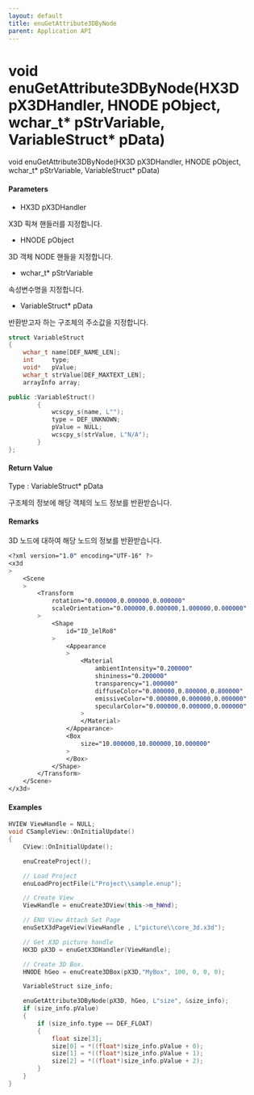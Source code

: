 ```yaml
---
layout: default
title: enuGetAttribute3DByNode
parent: Application API
---
```

# void enuGetAttribute3DByNode\(HX3D pX3DHandler, HNODE pObject, wchar\_t\* pStrVariable, VariableStruct\* pData\)

void enuGetAttribute3DByNode\(HX3D pX3DHandler, HNODE pObject, wchar\_t\* pStrVariable, VariableStruct\* pData\)

#### Parameters

* HX3D pX3DHandler

X3D 픽쳐 핸들러를 지정합니다.

* HNODE pObject

3D 객체 NODE 핸들을 지정합니다.

* wchar\_t\* pStrVariable

속성변수명을 지정합니다.

* VariableStruct\* pData

반환받고자 하는 구조체의 주소값을 지정합니다.

```cpp
struct VariableStruct
{
    wchar_t name[DEF_NAME_LEN];
    int     type;
    void*   pValue;
    wchar_t strValue[DEF_MAXTEXT_LEN];
    arrayInfo array;

public :VariableStruct()
        {
            wcscpy_s(name, L"");            
            type = DEF_UNKNOWN;
            pValue = NULL;
            wcscpy_s(strValue, L"N/A");
        }
};
```

#### Return Value

Type : VariableStruct\* pData

구조체의 정보에 해당 객체의 노드 정보를 반환받습니다.

#### Remarks

3D 노드에 대하여 해당 노드의 정보를 반환받습니다.

```css
<?xml version="1.0" encoding="UTF-16" ?>
<x3d
>
    <Scene
    >
        <Transform
            rotation="0.000000,0.000000,0.000000"
            scaleOrientation="0.000000,0.000000,1.000000,0.000000"
        >
            <Shape
                id="ID_1elRo8"
            >
                <Appearance
                >
                    <Material
                        ambientIntensity="0.200000"
                        shininess="0.200000"
                        transparency="1.000000"
                        diffuseColor="0.800000,0.800000,0.800000"
                        emissiveColor="0.000000,0.000000,0.000000"
                        specularColor="0.000000,0.000000,0.000000"
                    >
                    </Material>
                </Appearance>
                <Box
                    size="10.000000,10.000000,10.000000"
                >
                </Box>
            </Shape>
        </Transform>
    </Scene>
</x3d>
```

#### Examples

```cpp
HVIEW ViewHandle = NULL; 
void CSampleView::OnInitialUpdate() 
{ 
    CView::OnInitialUpdate(); 

    enuCreateProject(); 

    // Load Project
    enuLoadProjectFile(L"Project\\sample.enup"); 

    // Create View
    ViewHandle = enuCreate3DView(this->m_hWnd); 

    // ENU View Attach Set Page 
    enuSetX3dPageView(ViewHandle , L"picture\\core_3d.x3d");

    // Get X3D picture handle
    HX3D pX3D = enuGetX3DHandler(ViewHandle); 

    // Create 3D Box.
    HNODE hGeo = enuCreate3DBox(pX3D,"MyBox", 100, 0, 0, 0);       

    VariableStruct size_info;

    enuGetAttribute3DByNode(pX3D, hGeo, L"size", &size_info);
    if (size_info.pValue)
    {
        if (size_info.type == DEF_FLOAT)
        {
            float size[3];
            size[0] = *((float*)size_info.pValue + 0);
            size[1] = *((float*)size_info.pValue + 1);
            size[2] = *((float*)size_info.pValue + 2);
        }
    }
}
```




